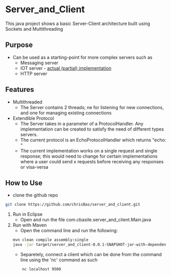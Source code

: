# Server_and_Client
This java project shows a basic Server-Client architecture built using Sockets and Multithreading

## Purpose
* Can be used as a starting-point for more complex servers such as
  * Messaging server
  * IOT server - [actual (partial) implementation](https://github.com/chrisBas/server_and_client/tree/iot_server)
  * HTTP server
  
## Features
* Multithreaded
  * The Server contains 2 threads; ne for listening for new connections, and one for managing existing connections
* Extendible Protocol
  * The Server takes in a parameter of a ProtocolHandler.  Any implementation can be created to satisfy the need of different types servers.
  * The current protocol is an EchoProtocolHandler which returns "echo: <msg>"
  * The current implementation works on a single request and single response; this would need to change for certain implementations where a user could send x requests before receiving any responses or visa-versa

## How to Use
* clone the github repo
```bash
git clone https://github.com/chrisBas/server_and_client.git
```
1. Run in Eclipse
	* Open and run the file com.cbasile.server_and_client.Main.java
2. Run with Maven
	* Open the command line and run the following:
	```bash
	mvn clean compile assembly:single
	java -jar target/server_and_client-0.0.1-SNAPSHOT-jar-with-dependencies.jar
	```
    * Separetely, connect a client which can be done from the command line using the 'nc' command as such
    ```bash
        nc localhost 9500
    ```